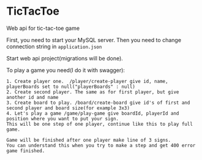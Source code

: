 # TicTacToe
 Web api for tic-tac-toe game
 
 First, you need  to start your MySQL server. Then you need to change connection string in ``` application.json ```

Start web api project(migrations will be done).

To play a game you need(I do it with swagger):

	1. Create player one.  /player/create-player give id, name, playerBoards set to null("playerBoards" : null)
	2. Create second player. The same as for first player, but give another id and name
	3. Create board to play. /board/create-board give id's of first and second player and board size(for example 3x3)
	4. Let's play a game /game/play-game give boardId, playerId and position where you want to put your sign.
	This will be one step of one player, continue like this to play full game.
		
	Game will be finished after one player make line of 3 signs. 
	You can understand this when you try to make a step and get 400 error game finished.